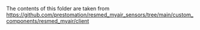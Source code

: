 The contents of this folder are taken from https://github.com/prestomation/resmed_myair_sensors/tree/main/custom_components/resmed_myair/client